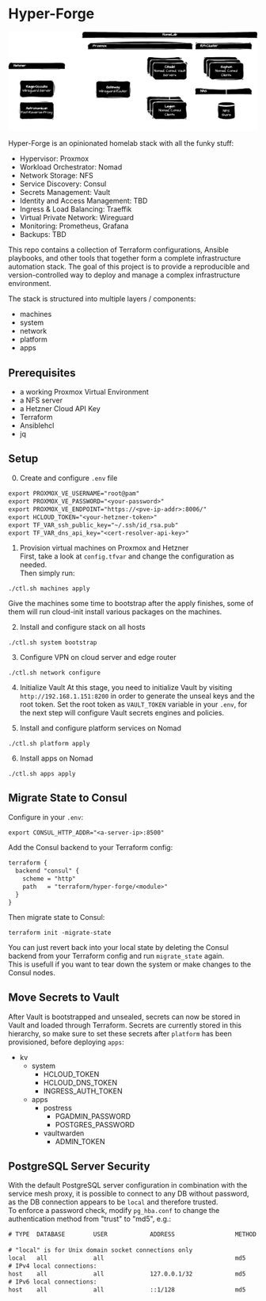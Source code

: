 # Hyper-Forge

![overview](./docs/assets/Hyper-Forge.drawio.svg)

Hyper-Forge is an opinionated homelab stack with all the funky stuff:

- Hypervisor: Proxmox
- Workload Orchestrator: Nomad
- Network Storage: NFS
- Service Discovery: Consul
- Secrets Management: Vault
- Identity and Access Management: TBD
- Ingress & Load Balancing: Traeffik
- Virtual Private Network: Wireguard
- Monitoring: Prometheus, Grafana
- Backups: TBD

This repo contains a collection of Terraform configurations, Ansible playbooks, and other tools that together form a complete infrastructure automation stack. The goal of this project is to provide a reproducible and version-controlled way to deploy and manage a complex infrastructure environment.

The stack is structured into multiple layers / components:

- machines
- system
- network
- platform
- apps

## Prerequisites

- a working Proxmox Virtual Environment
- a NFS server
- a Hetzner Cloud API Key
- Terraform
- Ansiblehcl
- jq

## Setup

0) Create and configure `.env` file
```
export PROXMOX_VE_USERNAME="root@pam"
export PROXMOX_VE_PASSWORD="<your-password>"
export PROXMOX_VE_ENDPOINT="https://<pve-ip-addr>:8006/"
export HCLOUD_TOKEN="<your-hetzner-token>"
export TF_VAR_ssh_public_key="~/.ssh/id_rsa.pub"
export TF_VAR_dns_api_key="<cert-resolver-api-key>"
```

1) Provision virtual machines on Proxmox and Hetzner  
First, take a look at `config.tfvar` and change the configuration as needed.  
Then simply run:
```shell
./ctl.sh machines apply
```
Give the machines some time to bootstrap after the apply finishes, some of them 
will run cloud-init install various packages on the machines.  

2) Install and configure stack on all hosts
```shell
./ctl.sh system bootstrap
```

3) Configure VPN on cloud server and edge router
```shell
./ctl.sh network configure
```

4) Initialize Vault
At this stage, you need to initialize Vault by visiting `http://192.168.1.151:8200` in order to generate the unseal keys and the root token.
Set the root token as `VAULT_TOKEN` variable in your `.env`, for the next step will configure Vault secrets engines and policies.

5) Install and configure platform services on Nomad
```shell
./ctl.sh platform apply
```

6) Install apps on Nomad
```shell
./ctl.sh apps apply
```

## Migrate State to Consul

Configure in your `.env`:
```shell
export CONSUL_HTTP_ADDR="<a-server-ip>:8500"
```

Add the Consul backend to your Terraform config:
```hcl
terraform {
  backend "consul" {
    scheme = "http"
    path   = "terraform/hyper-forge/<module>"
  }
}
```

Then migrate state to Consul:

```shell
terraform init -migrate-state
```

You can just revert back into your local state by deleting the Consul backend from your Terraform config and run `migrate_state` again.  
This is usefull if you want to tear down the system or make changes to the Consul nodes.

## Move Secrets to Vault

After Vault is bootstrapped and unsealed, secrets can now be stored in Vault and loaded through Terraform.
Secrets are currently stored in this hierarchy, so make sure to set these secrets after `platform` has been provisioned, before deploying `apps`:
- kv
  - system
    - HCLOUD_TOKEN
    - HCLOUD_DNS_TOKEN
    - INGRESS_AUTH_TOKEN
  - apps
    - postress
      - PGADMIN_PASSWORD
      - POSTGRES_PASSWORD
    - vaultwarden
      - ADMIN_TOKEN

## PostgreSQL Server Security

With the default PostgreSQL server configuration in combination with the service mesh proxy, it is possible to connect to any DB without password, as the DB connection appears to be `local` and therefore trusted.  
To enforce a password check, modify `pg_hba.conf` to change the authentication method from "trust" to "md5", e.g.:

```
# TYPE  DATABASE        USER            ADDRESS                 METHOD

# "local" is for Unix domain socket connections only
local   all             all                                     md5
# IPv4 local connections:
host    all             all             127.0.0.1/32            md5
# IPv6 local connections:
host    all             all             ::1/128                 md5
```